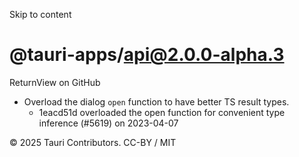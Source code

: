 Skip to content
# @tauri-apps/api@2.0.0-alpha.3
ReturnView on GitHub
  * Overload the dialog `open` function to have better TS result types. 
    * 1eacd51d overloaded the open function for convenient type inference (#5619) on 2023-04-07


© 2025 Tauri Contributors. CC-BY / MIT
